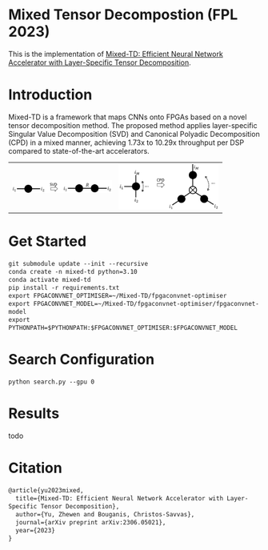 # Mixed Tensor Decompostion (FPL 2023)
This is the implementation of [Mixed-TD: Efficient Neural Network Accelerator with Layer-Specific Tensor Decomposition](https://arxiv.org/abs/2306.05021).
# Introduction
Mixed-TD is a framework that maps CNNs onto FPGAs based on a novel tensor decomposition method. The proposed method applies layer-specific Singular Value Decomposition (SVD) and Canonical Polyadic Decomposition (CPD) in a mixed manner, achieving 1.73x to 10.29x throughput per DSP compared to state-of-the-art accelerators.

|                                               |                                               |
|-----------------------------------------------|-----------------------------------------------|
| <img width="200" src="figures/svd.png"> | <img width="200" src="figures/cpd.png"> | 


# Get Started

```
git submodule update --init --recursive
conda create -n mixed-td python=3.10
conda activate mixed-td 
pip install -r requirements.txt
export FPGACONVNET_OPTIMISER=~/Mixed-TD/fpgaconvnet-optimiser
export FPGACONVNET_MODEL=~/Mixed-TD/fpgaconvnet-optimiser/fpgaconvnet-model
export PYTHONPATH=$PYTHONPATH:$FPGACONVNET_OPTIMISER:$FPGACONVNET_MODEL
```

# Search Configuration
```
python search.py --gpu 0
```

# Results
todo

# Citation
```
@article{yu2023mixed,
  title={Mixed-TD: Efficient Neural Network Accelerator with Layer-Specific Tensor Decomposition},
  author={Yu, Zhewen and Bouganis, Christos-Savvas},
  journal={arXiv preprint arXiv:2306.05021},
  year={2023}
}
```
